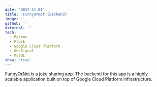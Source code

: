 ```yaml
---
date: '2017-11-01'
title: 'FunnyOrNot (Backend)'
image: ''
github: ''
external: ''
tech:
  - Python
  - Flask
  - Google Cloud Platform
  - OneSignal
  - MySQL
show: 'true'
---
```


[FunnyOrNot](https://play.google.com/store/apps/details?id=com.funnyornot) is a joke sharing app. The backend for this app is a highly scalable application built on top of Google Cloud Platform infrastructure.
